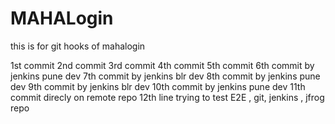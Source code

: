 # MAHALogin
this is for git hooks  of mahalogin

1st commit 
2nd commit
3rd commit
4th commit
5th commit
6th commit by jenkins pune dev
7th commit by jenkins blr dev
8th commit by jenkins pune dev
9th commit by jenkins blr dev
10th commit by jenkins pune dev
11th commit direcly on remote repo
12th line trying to test E2E , git, jenkins , jfrog repo
